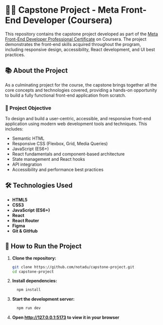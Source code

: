 # 🧑‍💻 Capstone Project - Meta Front-End Developer (Coursera)

This repository contains the capstone project developed as part of the [Meta Front-End Developer Professional Certificate](https://www.coursera.org/professional-certificates/meta-front-end-developer) on Coursera. The project demonstrates the front-end skills acquired throughout the program, including responsive design, accessibility, React development, and UI best practices.

## 📚 About the Project

As a culminating project for the course, the capstone brings together all the core concepts and technologies covered, providing a hands-on opportunity to build a fully functional front-end application from scratch.

### 🎯 Project Objective

To design and build a user-centric, accessible, and responsive front-end application using modern web development tools and techniques. This includes:

- Semantic HTML
- Responsive CSS (Flexbox, Grid, Media Queries)
- JavaScript (ES6+)
- React fundamentals and component-based architecture
- State management and React hooks
- API integration
- Accessibility and performance best practices

## 🛠️ Technologies Used

- **HTML5**
- **CSS3**
- **JavaScript (ES6+)**
- **React**
- **React Router**
- **Figma** 
- **Git & GitHub**

## 🚀 How to Run the Project

1. **Clone the repository:**
   ```bash
   git clone https://github.com/notadu/capstone-project.git
   cd capstone-project
   ```
2. **Install dependencies:**
    ```bash
      npm install
    ```
3. **Start the development server:**
    ```bash
      npm run dev
    ```

4. **Open http://127.0.0.1:5173 to view it in your browser**
